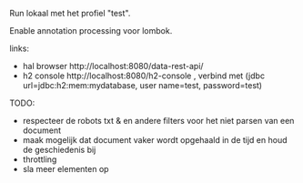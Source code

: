 
Run lokaal met het profiel "test".

Enable annotation processing voor lombok.

links:
- hal browser http://localhost:8080/data-rest-api/
- h2 console http://localhost:8080/h2-console , verbind met (jdbc url=jdbc:h2:mem:mydatabase, user name=test, password=test)

TODO:
 - respecteer de robots txt & en andere filters voor het niet parsen van een document
 - maak mogelijk dat document vaker wordt opgehaald in de tijd en houd de geschiedenis bij
 - throttling
 - sla meer elementen op

